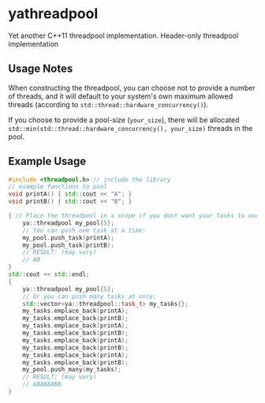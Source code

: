 # yathreadpool

Yet another C++11 threadpool implementation. Header-only threadpool implementation 

## Usage Notes

When constructing the threadpool, you can choose not to provide a number of threads,
and it will default to your system's own maximum allowed threads (according to `std::thread::hardware_concurrency()`).

If you choose to provide a pool-size (`your_size`), there will be allocated `std::min(std::thread::hardware_concurrency(), your_size)` threads in the pool.

## Example Usage

```cpp title="example usage"
#include <threadpool.h> // include the library
// example functions to pool
void printA() { std::cout << "A"; }
void printB() { std::cout << "B"; }

{ // Place the threadpool in a scope if you dont want your tasks to overlap
    ya::threadpool my_pool{5};
    // You can push one task at a time:
    my_pool.push_task(printA);
    my_pool.push_task(printB);
    // RESULT: (may vary)
    // AB
}
std::cout << std::endl;
{
    ya::threadpool my_pool{5};
    // Or you can push many tasks at once:
    std::vector<ya::threadpool::task_t> my_tasks{};
    my_tasks.emplace_back(printA);
    my_tasks.emplace_back(printB);
    my_tasks.emplace_back(printA);
    my_tasks.emplace_back(printB);
    my_tasks.emplace_back(printA);
    my_tasks.emplace_back(printB);
    my_tasks.emplace_back(printA);
    my_tasks.emplace_back(printB);
    my_pool.push_many(my_tasks);
    // RESULT: (may vary)
    // ABABAABB
}
```


